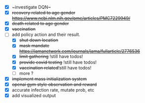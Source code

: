 - [x] ~investigate DQN~
- [x] ~~recovery related to age gender https://www.ncbi.nlm.nih.gov/pmc/articles/PMC7229949/~~
- [x] ~~death related to age gender~~
- [x] ~~vaccination~~
- [ ] add policy action and their result.
    - [x] ~~shut down location~~
    - [x] ~~mask mandate https://jamanetwork.com/journals/jama/fullarticle/2776536~~
    - [x] ~~limit gathering~~ !still have todos!
    - [x] ~~provide covid testing~~ !still have todos!
    - [x] ~~vaccination related~~!still have todos!
    - [ ] more ?
- [x] ~~implement mass initialization system~~
- [x] ~~openai gym style observation and reward~~
- [x] accurate infection rate, mutate prob, etc
- [x] add visualized output
